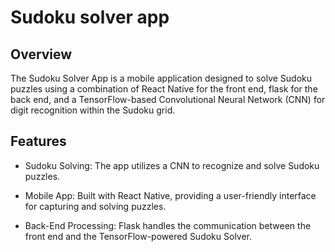 # Sudoku solver app

## Overview

The Sudoku Solver App is a mobile application designed to solve Sudoku puzzles using a combination of React Native for the front end, flask for the back end, and a TensorFlow-based Convolutional Neural Network (CNN) for digit recognition within the Sudoku grid.

## Features

* Sudoku Solving: The app utilizes a CNN to recognize and solve Sudoku puzzles.

* Mobile App: Built with React Native, providing a user-friendly interface for capturing and solving puzzles.

* Back-End Processing: Flask handles the communication between the front end and the TensorFlow-powered Sudoku Solver.

